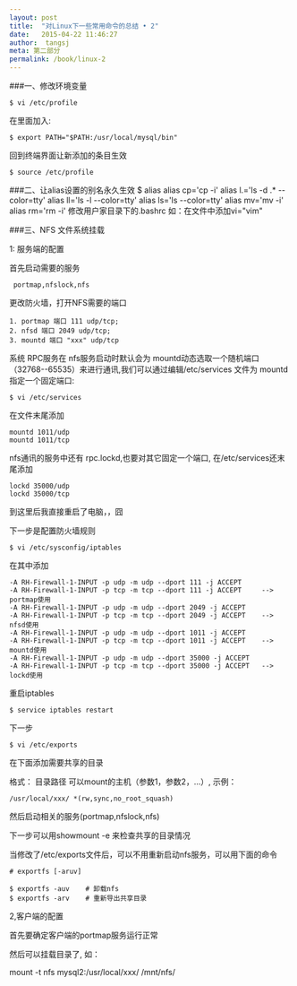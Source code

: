 ```yaml
---
layout: post
title:  "对Linux下一些常用命令的总结 • 2"
date:   2015-04-22 11:46:27
author:  tangsj
meta: 第二部分
permalink: /book/linux-2
---
```



###一、修改环境变量

    $ vi /etc/profile

在里面加入:

    $ export PATH="$PATH:/usr/local/mysql/bin"

回到终端界面让新添加的条目生效

    $ source /etc/profile

###二、让alias设置的别名永久生效
    $ alias
    alias cp='cp -i'
    alias l.='ls -d .* --color=tty'
    alias ll='ls -l --color=tty'
    alias ls='ls --color=tty'
    alias mv='mv -i'
    alias rm='rm -i'
修改用户家目录下的.bashrc  如：在文件中添加vi="vim"


###三、NFS 文件系统挂载

1: 服务端的配置

  首先启动需要的服务

     portmap,nfslock,nfs 

  更改防火墙，打开NFS需要的端口

    1. portmap 端口 111 udp/tcp;  
    2. nfsd 端口 2049 udp/tcp;  
    3. mountd 端口 "xxx" udp/tcp 

系统 RPC服务在 nfs服务启动时默认会为 mountd动态选取一个随机端口（32768--65535）来进行通讯,我们可以通过编辑/etc/services 文件为 mountd指定一个固定端口:

    $ vi /etc/services 

在文件末尾添加

    mountd 1011/udp  
    mountd 1011/tcp 

nfs通讯的服务中还有 rpc.lockd,也要对其它固定一个端口, 在/etc/services还末尾添加
    
    lockd 35000/udp
    lockd 35000/tcp

到这里后我直接重启了电脑，，囧
  
下一步是配置防火墙规则
  
    $ vi /etc/sysconfig/iptables

在其中添加

    -A RH-Firewall-1-INPUT -p udp -m udp --dport 111 -j ACCEPT
    -A RH-Firewall-1-INPUT -p tcp -m tcp --dport 111 -j ACCEPT     --> portmap使用
    -A RH-Firewall-1-INPUT -p udp -m udp --dport 2049 -j ACCEPT
    -A RH-Firewall-1-INPUT -p tcp -m tcp --dport 2049 -j ACCEPT    --> nfsd使用
    -A RH-Firewall-1-INPUT -p udp -m udp --dport 1011 -j ACCEPT
    -A RH-Firewall-1-INPUT -p tcp -m tcp --dport 1011 -j ACCEPT    --> mountd使用
    -A RH-Firewall-1-INPUT -p udp -m udp --dport 35000 -j ACCEPT
    -A RH-Firewall-1-INPUT -p tcp -m tcp --dport 35000 -j ACCEPT   --> lockd使用
 
 重启iptables

    $ service iptables restart

 下一步  
    
    $ vi /etc/exports

 在下面添加需要共享的目录

 格式：  目录路径  可以mount的主机（参数1，参数2，...）,  示例： 

    /usr/local/xxx/ *(rw,sync,no_root_squash)

 然后启动相关的服务(portmap,nfslock,nfs)
 
 下一步可以用showmount -e 来检查共享的目录情况 
 
当修改了/etc/exports文件后，可以不用重新启动nfs服务，可以用下面的命令
    
    # exportfs [-aruv]
    
    $ exportfs -auv    # 卸载nfs
    $ exportfs -arv    # 重新导出共享目录 

2,客户端的配置 
 
 首先要确定客户端的portmap服务运行正常
 
 然后可以挂载目录了,  如：
 
 mount -t nfs mysql2:/usr/local/xxx/ /mnt/nfs/